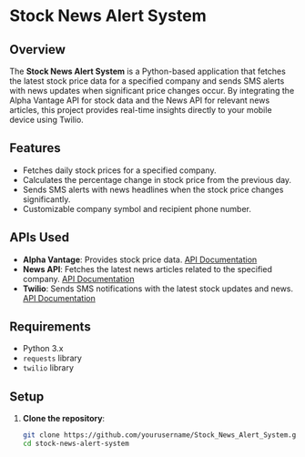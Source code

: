 # Stock News Alert System

## Overview
The **Stock News Alert System** is a Python-based application that fetches the latest stock price data for a specified company and sends SMS alerts with news updates when significant price changes occur. By integrating the Alpha Vantage API for stock data and the News API for relevant news articles, this project provides real-time insights directly to your mobile device using Twilio.

## Features
- Fetches daily stock prices for a specified company.
- Calculates the percentage change in stock price from the previous day.
- Sends SMS alerts with news headlines when the stock price changes significantly.
- Customizable company symbol and recipient phone number.

## APIs Used
- **Alpha Vantage**: Provides stock price data. [API Documentation](https://www.alphavantage.co/documentation/)
- **News API**: Fetches the latest news articles related to the specified company. [API Documentation](https://newsapi.org/docs/getting-started)
- **Twilio**: Sends SMS notifications with the latest stock updates and news. [API Documentation](https://www.twilio.com/docs/sms)

## Requirements
- Python 3.x
- `requests` library
- `twilio` library

## Setup
1. **Clone the repository**:
   ```bash
   git clone https://github.com/yourusername/Stock_News_Alert_System.git
   cd stock-news-alert-system
